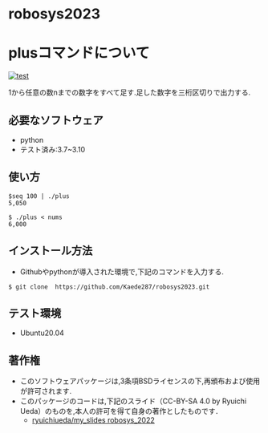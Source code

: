 # robosys2023

# plusコマンドについて
[![test](https://github.com/Kaede287/robosys2023/actions/workflows/test.yml/badge.svg)](https://github.com/Kaede287/robosys2023/actions/workflows/test.yml)

1から任意の数nまでの数字をすべて足す.足した数字を三桁区切りで出力する.

## 必要なソフトウェア
* python
* テスト済み:3.7~3.10

## 使い方 
```
$seq 100 | ./plus
5,050

$ ./plus < nums
6,000
```

## インストール方法
* Githubやpythonが導入された環境で,下記のコマンドを入力する.
```
$ git clone  https://github.com/Kaede287/robosys2023.git
```

## テスト環境 
* Ubuntu20.04

## 著作権
* このソフトウェアパッケージは,3条項BSDライセンスの下,再頒布および使用が許可されます.
* このパッケージのコードは,下記のスライド（CC-BY-SA 4.0 by Ryuichi Ueda）のものを,本人の許可を得て自身の著作としたものです．
	* [ryuichiueda/my_slides robosys_2022](https://github.com/ryuichiueda/my_slides/tree/master/robosys_2022)
